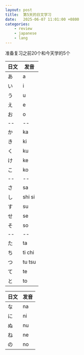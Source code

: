 ```yaml
---
layout: post
title:  第5天的日文学习
date:   2025-06-07 11:01:00 +0800
categories: 
    - review
    - japanese
    - lang
---
```


准备复习之前20个和今天学的5个

日文 | 发音
-- | --
あ | a
い | i
う | u
え | e
お | o
-- | --
か | ka
き | ki
く | ku
け | ke
こ | ko
-- | --
さ | sa
し | shi si
す | su
せ | se
そ | so
-- | --
た | ta
ち | ti chi
つ | tu tsu
て | te
と | to

日文 | 发音
-- | --
な | na
に | ni
ぬ | nu
ね | ne
の | no